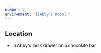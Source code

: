 ```yaml
---
number: 7
environment: "[[Abby's Room]]"
---
```

## Location 
- In Abby's desk drawer on a chocolate bar
